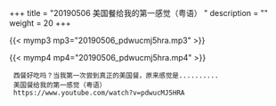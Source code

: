 +++
title = "20190506  美国餐给我的第一感觉（粤语） "
description = ""
weight = 20
+++

{{< mymp3 mp3="20190506_pdwucmj5hra.mp3" >}}

{{< mymp4 mp4="20190506_pdwucmj5hra.mp4" >}}

     西餐好吃吗？当我第一次尝到真正的美国餐，原来感觉是.......... 
     美国餐给我的第一感觉（粤语） 
     https://www.youtube.com/watch?v=pdwucMJ5HRA 
